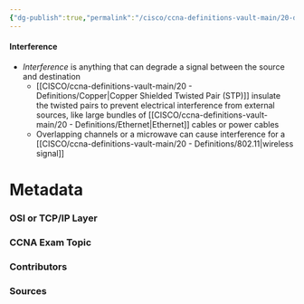 ```yaml
---
{"dg-publish":true,"permalink":"/cisco/ccna-definitions-vault-main/20-definitions/interference/","tags":["defs_ccna"]}
---
```


#### Interference
- *Interference* is anything that can degrade a signal between the source and destination
	- [[CISCO/ccna-definitions-vault-main/20 - Definitions/Copper\|Copper Shielded Twisted Pair (STP)]] insulate the twisted pairs to prevent electrical interference from external sources, like large bundles of [[CISCO/ccna-definitions-vault-main/20 - Definitions/Ethernet\|Ethernet]] cables or power cables
	- Overlapping channels or a microwave can cause interference for a [[CISCO/ccna-definitions-vault-main/20 - Definitions/802.11\|wireless signal]] 




# Metadata
### OSI or TCP/IP Layer

### CCNA Exam Topic

### Contributors

### Sources


